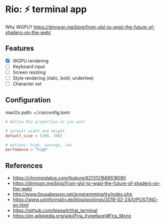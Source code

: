 # Rio: ⚡ terminal app 

Why WGPU? https://dmnsgn.me/blog/from-glsl-to-wgsl-the-future-of-shaders-on-the-web/

## Features

- [x] WGPU rendering
- [ ] Keyboard input
- [ ] Screen resizing
- [ ] Style rendering (italic, bold, underline)
- [ ] Character set

## Configuration

macOs path: ~/.rio/config.toml

```toml
# Define Rio properties as you want

# default width and height
default_size = [300, 300]

# options: high, average, low
perfomance = "high"
```

## References

- https://chromestatus.com/feature/6213121689518080
- https://dmnsgn.me/blog/from-glsl-to-wgsl-the-future-of-shaders-on-the-web/
- http://www.linusakesson.net/programming/tty/index.php
- https://www.uninformativ.de/blog/postings/2018-02-24/0/POSTING-en.html
- https://github.com/bisqwit/that_terminal
- https://en.wikipedia.org/wiki/Fira_(typeface)#Fira_Mono

